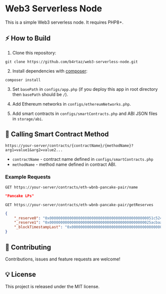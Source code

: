 # Web3 Serverless Node

This is a simple Web3 serverless node. It requires PHP8+.

## ⚡ How to Build

1. Clone this repository:

```
git clone https://github.com/b4rtaz/web3-serverless-node.git
```

2. Install dependencies with [composer](https://getcomposer.org/):

```
composer install
```

3. Set `basePath` in `configs/app.php` (if you deploy this app in root directory then `basePath` should be `/`).

4. Add Ethereum networks in `configs/ethereumNetworks.php`.

5. Add smart contracts in `configs/smartContracts.php` and ABI JSON files in `storage/abi`.

## 🚀 Calling Smart Contract Method

`https://your-server/contracts/{contractName}/{methodName}?arg1=value1&arg2=value2...`

* `contractName` - contract name defined in `configs/smartContracts.php`
* `methodName` - method name defined in contract ABI.

### Example Requests

`GET https://your-server/contracts/eth-wbnb-pancake-pair/name`

```json
"Pancake LPs"
```

`GET https://your-server/contracts/eth-wbnb-pancake-pair/getReserves`

```json
{
    "_reserve0": "0x00000000000000000000000000000000000000000000051c5243923e4e2c2685",
    "_reserve1": "0x0000000000000000000000000000000000000000000025acbaa5c45d5c0254c5",
    "_blockTimestampLast": "0x0000000000000000000000000000000000000000000000000000000061aa3c22"
}
```

## 🤝 Contributing

Contributions, issues and feature requests are welcome!

## 💡 License

This project is released under the MIT license.